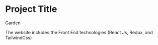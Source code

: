 
# Project Title
Garden

The website includes the Front End technologies (React Js, Redux, and TailwindCss)